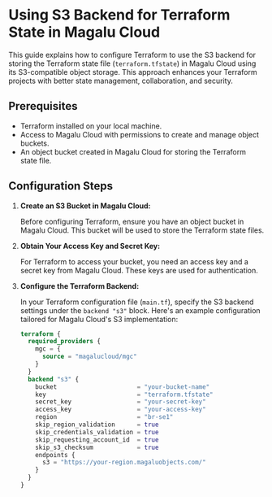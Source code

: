 # Using S3 Backend for Terraform State in Magalu Cloud

This guide explains how to configure Terraform to use the S3 backend for storing the Terraform state file (`terraform.tfstate`) in Magalu Cloud using its S3-compatible object storage. This approach enhances your Terraform projects with better state management, collaboration, and security.

## Prerequisites

- Terraform installed on your local machine.
- Access to Magalu Cloud with permissions to create and manage object buckets.
- An object bucket created in Magalu Cloud for storing the Terraform state file.

## Configuration Steps

1. **Create an S3 Bucket in Magalu Cloud:**

   Before configuring Terraform, ensure you have an object bucket in Magalu Cloud. This bucket will be used to store the Terraform state files.

2. **Obtain Your Access Key and Secret Key:**

   For Terraform to access your bucket, you need an access key and a secret key from Magalu Cloud. These keys are used for authentication.

3. **Configure the Terraform Backend:**

   In your Terraform configuration file (`main.tf`), specify the S3 backend settings under the `backend "s3"` block. Here's an example configuration tailored for Magalu Cloud's S3 implementation:

   ```terraform
   terraform {
     required_providers {
       mgc = {
         source = "magalucloud/mgc"
       }
     }
     backend "s3" {
       bucket                      = "your-bucket-name"
       key                         = "terraform.tfstate"
       secret_key                  = "your-secret-key"
       access_key                  = "your-access-key"
       region                      = "br-se1"
       skip_region_validation      = true
       skip_credentials_validation = true
       skip_requesting_account_id  = true
       skip_s3_checksum            = true
       endpoints {
         s3 = "https://your-region.magaluobjects.com/"
       }
     }
   }
    ```
